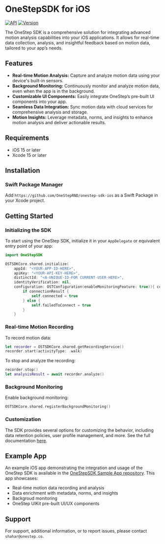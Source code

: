 
# OneStepSDK for iOS

[![API](https://img.shields.io/badge/API-15%2B-brightgreen.svg)](https://developer.apple.com/documentation/ios-ipados-release-notes)
[![Version](https://img.shields.io/badge/version-1.0.0-blue.svg)](https://github.com/OneStepSDK/OneStepSDK/releases)

The OneStep SDK is a comprehensive solution for integrating advanced motion analysis capabilities into your iOS applications. It allows for real-time data collection, analysis, and insightful feedback based on motion data, tailored to your app’s needs.

## Features

- **Real-time Motion Analysis:** Capture and analyze motion data using your device's built-in sensors.
- **Background Monitoring:** Continuously monitor and analyze motion data, even when the app is in the background.
- **Customizable UI Components:** Easily integrate OneStep’s pre-built UI components into your app.
- **Seamless Data Integration:** Sync motion data with cloud services for comprehensive analysis and storage.
- **Motion Insights:** Leverage metadata, norms, and insights to enhance motion analysis and deliver actionable results.

## Requirements

- iOS 15 or later
- Xcode 15 or later

## Installation

### Swift Package Manager

Add `https://github.com/OneStepRND/onestep-sdk-ios` as a Swift Package in your Xcode project.

## Getting Started

### Initializing the SDK

To start using the OneStep SDK, initialize it in your `AppDelegate` or equivalent entry point of your app:

```swift
import OneStepSDK

OSTSDKCore.shared.initialize(
    appId: "<YOUR-APP-ID-HERE>",
    apiKey: "<YOUR-API-KEY-HERE>",
    distinctId: "<A-UNIQUE-ID-FOR CURRENT-USER-HERE>",
    identityVerification: nil,
    configuration: OSTConfiguration(enableMonitoringFeature: true)){ connectionResult in
        if connectionResult {
            self.connected = true
        } else {
            self.failedToConnect = true
        }
    }
```

### Real-time Motion Recording

To record motion data:

```swift
let recorder = OSTSDKCore.shared.getRecordingService()
recorder.start(activityType: .walk)
```

To stop and analyze the recording:

```swift
recorder.stop()
let analysisResult = await recorder.analyze()
```

### Background Monitoring

Enable background monitoring:

```swift
OSTSDKCore.shared.registerBackgroundMonitoring()
```

### Customization

The SDK provides several options for customizing the behavior, including data retention policies, user profile management, and more.
See the full documentation [here](https://www.onestep.co/).

## Example App

An example iOS app demonstrating the integration and usage of the OneStep SDK is available in the [OneStepSDK Sample App repository](https://github.com/OneStepRND/onestep-sdk-ios-samples). This app showcases:

- Real-time motion data recording and analysis
- Data enrichment with metadata, norms, and insights
- Backgroud monitoring
- OneStep UIKit pre-built UI/UX components

## Support

For support, additional information, or to report issues, please contact `shahar@onestep.co`.

